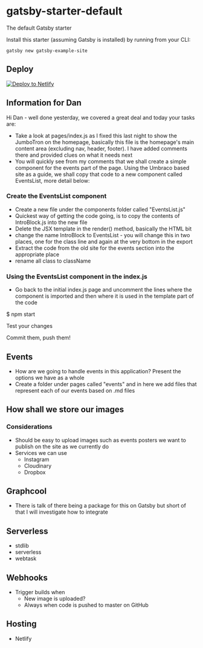 # gatsby-starter-default
The default Gatsby starter

Install this starter (assuming Gatsby is installed) by running from your CLI:
```
gatsby new gatsby-example-site
```
## Deploy

[![Deploy to Netlify](https://www.netlify.com/img/deploy/button.svg)](https://app.netlify.com/start/deploy?repository=https://github.com/gatsbyjs/gatsby-starter-default)







## Information for Dan

Hi Dan - well done yesterday, we covered a great deal and today your tasks are:

- Take a look at pages/index.js as I fixed this last night to show the JumboTron on the homepage, basically this file is the homepage's main content area (excluding nav, header, footer). I have added comments there and provided clues on what it needs next
- You will quickly see from my comments that we shall create a simple component for the events part of the page. Using the Umbraco based site as a guide, we shall copy that code to a new component called EventsList, more detail below:

### Create the EventsList component

- Create a new file under the components folder called "EventsList.js"
- Quickest way of getting the code going, is to copy the contents of IntroBlock.js into the new file
- Delete the JSX template in the render() method, basically the HTML bit
- change the name IntroBlock to EventsList - you will change this in two places, one for the class line and again at the very bottom in the export
- Extract the code from the old site for the events section into the appropriate place
- rename all class to className

### Using the EventsList component in the index.js

- Go back to the initial index.js page and uncomment the lines where the component is imported and then where it is used in the template part of the code

$ npm start

Test your changes

Commit them, push them!



## Events

- How are we going to handle events in this application? Present the options we have as a whole
- Create a folder under pages called "events" and in here we add files that represent each of our events based on .md files


## How shall we store our images

### Considerations

- Should be easy to upload images such as events posters we want to publish on the site as we currently do
- Services we can use
  - Instagram
  - Cloudinary
  - Dropbox

## Graphcool

- There is talk of there being a package for this on Gatsby but short of that I will investigate how to integrate

## Serverless

- stdlib
- serverless
- webtask 



## Webhooks

- Trigger builds when
  - New image is uploaded?
  - Always when code is pushed to master on GitHub

## Hosting 

- Netlify